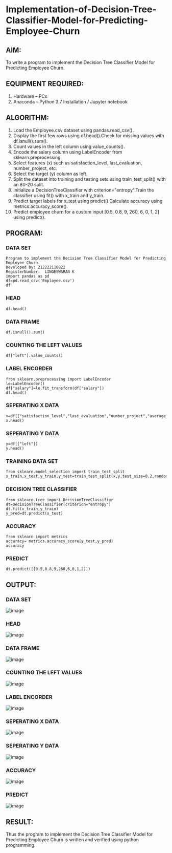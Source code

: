 # Implementation-of-Decision-Tree-Classifier-Model-for-Predicting-Employee-Churn

## AIM:
To write a program to implement the Decision Tree Classifier Model for Predicting Employee Churn.

## EQUIPMENT REQUIRED:
1. Hardware – PCs
2. Anaconda – Python 3.7 Installation / Jupyter notebook

## ALGORITHM:
1. Load the Employee.csv dataset using pandas.read_csv().
2. Display the first few rows using df.head().Check for missing values with df.isnull().sum().
3. Count values in the left column using value_counts().
4. Encode the salary column using LabelEncoder from sklearn.preprocessing.
5. Select features (x) such as satisfaction_level, last_evaluation, number_project, etc.
6. Select the target (y) column as left.
7. Split the dataset into training and testing sets using train_test_split() with an 80-20 split.
8. Initialize a DecisionTreeClassifier with criterion="entropy".Train the classifier using fit() with x_train and y_train.
9. Predict target labels for x_test using predict().Calculate accuracy using metrics.accuracy_score().
10. Predict employee churn for a custom input [0.5, 0.8, 9, 260, 6, 0, 1, 2] using predict().

## PROGRAM:
### DATA SET
```
Program to implement the Decision Tree Classifier Model for Predicting Employee Churn.
Developed by: 212222110022
RegisterNumber:  LINGESWARAN K
import pandas as pd
df=pd.read_csv('Employee.csv')
df
```
### HEAD
```
df.head()
```
### DATA FRAME
```
df.isnull().sum()
```
### COUNTING THE LEFT VALUES
```
df["left"].value_counts()
```
### LABEL ENCORDER 
```
from sklearn.preprocessing import LabelEncoder
le=LabelEncoder()
df["salary"]=le.fit_transform(df["salary"])
df.head()
```
### SEPERATING X DATA
```
x=df[["satisfaction_level","last_evaluation","number_project","average_montly_hours","time_spend_company","Work_accident","promotion_last_5years","salary"]]
x.head()
```
### SEPERATING Y DATA
```
y=df[["left"]]
y.head()
```
### TRAINING DATA SET
```
from sklearn.model_selection import train_test_split
x_train,x_test,y_train,y_test=train_test_split(x,y,test_size=0.2,random_state=0)
```
### DECISION TREE CLASSIFIER
```
from sklearn.tree import DecisionTreeClassifier
dt=DecisionTreeClassifier(criterion="entropy")
dt.fit(x_train,y_train)
y_pred=dt.predict(x_test)
```
### ACCURACY 
```
from sklearn import metrics
accuracy= metrics.accuracy_score(y_test,y_pred)
accuracy
```
### PREDICT
```
dt.predict([[0.5,0.8,9,260,6,0,1,2]])
```
## OUTPUT:

### DATA SET
![image](https://github.com/user-attachments/assets/cc6e40d8-1d6e-4f77-8ff6-5210daa16551)

### HEAD
![image](https://github.com/user-attachments/assets/4160546e-d85a-458a-9179-55e3982cbef1)

### DATA FRAME
![image](https://github.com/user-attachments/assets/7cbda442-01b1-4228-8996-8939995771a7)

### COUNTING THE LEFT VALUES
![image](https://github.com/user-attachments/assets/384f77f6-4b2a-461b-a03a-aeca2a7f3bcd)

### LABEL ENCORDER 
![image](https://github.com/user-attachments/assets/13fb3265-0335-4793-8edf-28a0df9e193f)

### SEPERATING X DATA
![image](https://github.com/user-attachments/assets/ac238200-c2ac-4c53-b53a-df7a6e08e379)

### SEPERATING Y DATA
![image](https://github.com/user-attachments/assets/2df08a77-23f9-4291-9b79-59bcb1eb43a2)
### ACCURACY 
![image](https://github.com/user-attachments/assets/2fcbbc2c-bb56-4b03-86c8-12c7dec27347)

### PREDICT
![image](https://github.com/user-attachments/assets/f2993780-e75a-4956-a745-f578cd6c4513)



## RESULT:
Thus the program to implement the  Decision Tree Classifier Model for Predicting Employee Churn is written and verified using python programming.
